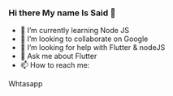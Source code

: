 ### Hi there My name Is Said 👋


- 🌱 I’m currently learning Node JS
- 👯 I’m looking to collaborate on Google
- 🤔 I’m looking for help with Flutter & nodeJS
- 💬 Ask me about Flutter
- 📫 How to reach me: <whatsapp-button phone="01557912724" dialcode="44" text="hello!" label="Start Chat"></whatsapp-button>


Whtasapp
